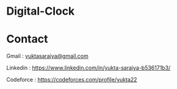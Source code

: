 # Digital-Clock

# Contact
Gmail : yuktasaraiya@gmail.com

Linkedin : https://www.linkedin.com/in/yukta-saraiya-b536171b3/

Codeforce : https://codeforces.com/profile/yukta22

